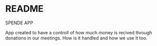 # README

SPENDE APP 

App created to have a controll of how much money is recived through donations in our meetings. How is it handled and how we use it too. 